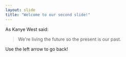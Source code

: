 ```yaml
---
layout: slide
title: "Welcome to our second slide!"
---
```

As Kanye West said:

> We're living the future so
> the present is our past.
> 
Use the left arrow to go back!
